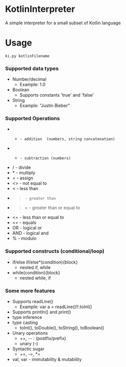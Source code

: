 # KotlinInterpreter
A simple interpreter for a small subset of Kotlin language

# Usage
```
ki.py kotlinFilename
```

### Supported data types
* Number/decimal
  - Example: 1.0
* Boolean
  - Supports constants 'true' and 'false'
* String
  - Example: "Justin Bieber"

### Supported Operations
* +		- addition  (numbers, string concatenation)
* -		- subtraction (numbers)
* \/		- divide
* \*		- multiply
* =		- assign
* <>	- not equal to
* <		- less than
* >		- greater than
* >=	- greater than or equal to
* <=	- less than or equal to
* ==  - equals
* OR	- logical or
* AND	- logical and
* %   - modulo

### Supported constructs (conditional/loop)
* if/else if/else*(condition){block}
  - nested if, while
* while(condition){block}
  - nested while, if

### Some more features
* Supports readLine()
  - Example: var a = readLine()!!.toInt()
* Supports println() and print()
* type inference
* type casting
  - toInt(), toDouble(), toString(), toBoolean()
* Unary operations
  - ++, -- : (postfix/prefix)
  - unary (-)
* Syntactic sugar
  - +=, -=, *=
* val, var - immutability & mutability
